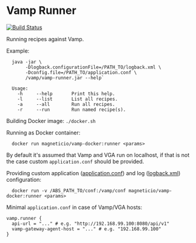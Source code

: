 # Vamp Runner

[![Build Status](https://travis-ci.org/magneticio/vamp-runner.svg?branch=master)](https://travis-ci.org/magneticio/vamp-runner)

Running recipes against Vamp.

Example: 
```
  java -jar \
       -Dlogback.configurationFile=/PATH_TO/logback.xml \
       -Dconfig.file=/PATH_TO/application.conf \
       /vamp/vamp-runner.jar --help`

```

```
  Usage:
    -h     --help       Print this help.
    -l     --list       List all recipes.
    -a     --all        Run all recipes.
    -r     --run        Run named recipe(s).
```

Building Docker image: `./docker.sh`

Running as Docker container: 
```
  docker run magneticio/vamp-docker:runner <params>
```

By default it's assumed that Vamp and VGA run on localhost, if that is not the case custom `application.conf` should be provided.

Providing custom application ([application.conf](https://github.com/magneticio/vamp-runner/blob/master/src/main/resources/reference.conf)) and log ([logback.xml](https://github.com/magneticio/vamp-runner/blob/master/conf/logback.xml)) configuration:

```
  docker run -v /ABS_PATH_TO/conf:/vamp/conf magneticio/vamp-docker:runner <params>
```

Minimal `application.conf` in case of Vamp/VGA hosts:
```
vamp.runner {
  api-url = "..." # e.g. "http://192.168.99.100:8080/api/v1"
  vamp-gateway-agent-host = "..." # e.g. "192.168.99.100"
}
```
